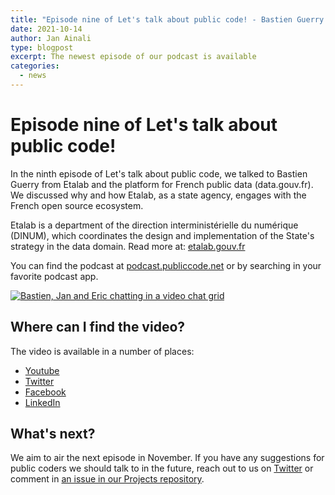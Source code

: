 ```yaml
---
title: "Episode nine of Let's talk about public code! - Bastien Guerry from Etalab"
date: 2021-10-14
author: Jan Ainali
type: blogpost
excerpt: The newest episode of our podcast is available
categories:
  - news
---
```


# Episode nine of Let's talk about public code!

In the ninth episode of Let's talk about public code, we talked to Bastien Guerry from Etalab and the platform for French public data (data.gouv.fr).
We discussed why and how Etalab, as a state agency, engages with the French open source ecosystem.

Etalab is a department of the direction interministérielle du numérique (DINUM), which coordinates the design and implementation of the State's strategy in the data domain.
Read more at: [etalab.gouv.fr](https://www.etalab.gouv.fr/)

You can find the podcast at [podcast.publiccode.net](https://podcast.publiccode.net/e/9-bastien-guerry-etalab/) or by searching in your favorite podcast app.

[![Bastien, Jan and Eric chatting in a video chat grid]({{site.url}}/assets/screenshot-episode-9.png)](https://www.youtube.com/watch?v=B_q3li5l5zI)

## Where can I find the video?

The video is available in a number of places:

* [Youtube](https://www.youtube.com/watch?v=B_q3li5l5zI)
* [Twitter](https://twitter.com/i/broadcasts/1zqJVBmbzPZJB)
* [Facebook](https://www.facebook.com/publiccodenet/videos/566225837927557/)
* [LinkedIn](https://www.linkedin.com/video/event/urn:li:ugcPost:6853582973883699200/)

## What's next?

We aim to air the next episode in November.
If you have any suggestions for public coders we should talk to in the future, reach out to us on [Twitter](https://twitter.com/publiccodenet) or comment in [an issue in our Projects repository](https://github.com/publiccodenet/projects/issues/new).
